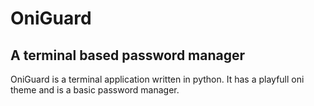 # OniGuard

## A terminal based password manager

OniGuard is a terminal application written in python. It has a playfull oni theme and is a basic password manager.
